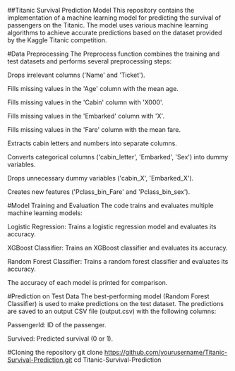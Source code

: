 ##Titanic Survival Prediction Model
This repository contains the implementation of a machine learning model for predicting the survival of passengers on the Titanic. The model uses various machine learning algorithms to achieve accurate predictions based on the dataset provided by the Kaggle Titanic competition.

#Data Preprocessing
The Preprocess function combines the training and test datasets and performs several preprocessing steps:

Drops irrelevant columns ('Name' and 'Ticket').

Fills missing values in the 'Age' column with the mean age.

Fills missing values in the 'Cabin' column with 'X000'.

Fills missing values in the 'Embarked' column with 'X'.

Fills missing values in the 'Fare' column with the mean fare.

Extracts cabin letters and numbers into separate columns.

Converts categorical columns ('cabin_letter', 'Embarked', 'Sex') into dummy variables.

Drops unnecessary dummy variables ('cabin_X', 'Embarked_X').

Creates new features ('Pclass_bin_Fare' and 'Pclass_bin_sex').

#Model Training and Evaluation
The code trains and evaluates multiple machine learning models:

Logistic Regression: Trains a logistic regression model and evaluates its accuracy.

XGBoost Classifier: Trains an XGBoost classifier and evaluates its accuracy.

Random Forest Classifier: Trains a random forest classifier and evaluates its accuracy.

The accuracy of each model is printed for comparison.

#Prediction on Test Data
The best-performing model (Random Forest Classifier) is used to make predictions on the test dataset. The predictions are saved to an output CSV file (output.csv) with the following columns:

PassengerId: ID of the passenger.

Survived: Predicted survival (0 or 1).

#Cloning the repository
git clone https://github.com/yourusername/Titanic-Survival-Prediction.git
cd Titanic-Survival-Prediction
